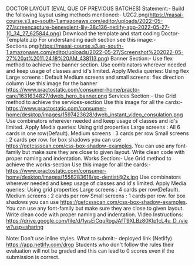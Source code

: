 DOCTOR LAYOUT (EVAL QUE OF PREVIOUS BATCHES)
Statement:-
Build the following layout using methods mentioned:- U2C2.png(https://masai-course.s3.ap-south-1.amazonaws.com/editor/uploads/2022-05-27/screencapture-benevolent-lily-38c136-netlify-app-2022-05-27-10_34_27_625844.png)
Download the template and start coding Doctor-Template.zip
For understanding each section see this image:- Sections.png(https://masai-course.s3.ap-south-1.amazonaws.com/editor/uploads/2022-05-27/Screenshot%202022-05-27%20at%2011.24.18%20AM_438113.png)
Banner Section:-
Use flex method to achieve the banner section.
Use combinators wherever needed and keep usage of classes and id's limited.
Apply Media queries: Using flex
Large screens : Default
Medium screens and small screens: flex direction column
Use this image for the banner https://www.practostatic.com/consumer-home/practo-care/1631634827/dweb_hero_banner.png
Services Section:-
Use Grid method to achieve the services-section
Use this image for all the cards:- https://www.practostatic.com/consumer-home/desktop/images/1597423628/dweb_instant_video_consulation.png
Use combinators wherever needed and keep usage of classes and id's limited.
Apply Media queries: Using grid properties
Large screens : All 6 cards in one row(Default).
Medium screens : 3 cards per row
Small screens : 2 cards per row.
for box shadows you can use https://getcssscan.com/css-box-shadow-examples.
You can use any font-family but make sure they are close to given layout.
Write clean code with proper naming and indentation.
Works Section:-
Use Grid method to achieve the works-section
Use this image for all the cards:- https://www.practostatic.com/consumer-home/desktop/images/1558283618/sp-dentist@2x.jpg
Use combinators wherever needed and keep usage of classes and id's limited.
Apply Media queries: Using grid properties
Large screens : 4 cards per row(Default).
Medium screens : 2 cards per row
Small screens : 1 cards per row.
for box shadows you can use https://getcssscan.com/css-box-shadow-examples.
You can use any font-family but make sure they are close to given layout.
Write clean code with proper naming and indentation.
Video Instructions:
https://drive.google.com/file/d/1wsEiCquRogJAfT9XLBz80KIp1cL4u_D_/view?usp=sharing

Note:
Don't use inline styles.
What to submit:- deployed link (Netlify) https://app.netlify.com/drop
Students who don't follow the rules their evaluation will not be graded and this can lead to 0 scores even if the submission is correct.

